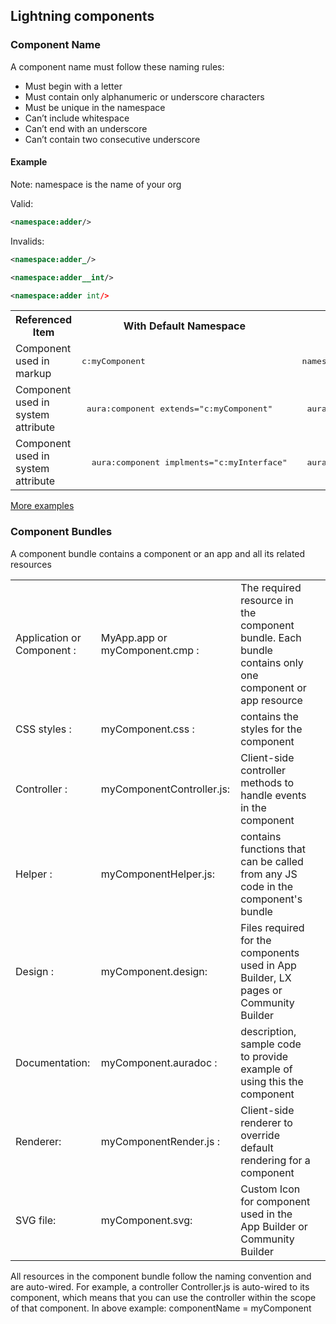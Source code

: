 ## Lightning components


### Component Name

A component name must follow these naming rules:

- Must begin with a letter
- Must contain only alphanumeric or underscore characters
- Must be unique in the namespace
- Can’t include whitespace
- Can’t end with an underscore
- Can’t contain two consecutive underscore

#### Example

Note: namespace is the name of your org


Valid:

```xml
<namespace:adder/>
```

Invalids:

```xml
<namespace:adder_/>

<namespace:adder__int/>

<namespace:adder int/>


```

<table>

 <tr>
   <th>Referenced Item</th>
   <th>With Default Namespace</th>
   <th>With Org Namespace</th>
 </tr>

 <tr>
   <td>Component used in markup	</td>
   <td> <pre>c:myComponent</pre> </td>
   <td><pre> namespace:myComponent </pre></td>
 </tr>

 <tr>
   <td>Component used in system attribute	</td>
   <td> <pre> aura:component extends="c:myComponent" </pre></td>
    <td><pre>  aura:component extends="namespace:myComponent"</pre></td>
 </tr>

 <tr>
   <td>Component used in system attribute	</td>
   <td><pre>  aura:component implments="c:myInterface"</pre> </td>
    <td><pre>  aura:component implments="namespace:myInterface"</pre></td>
 </tr>

</table>

[More examples](https://developer.salesforce.com/docs/atlas.en-us.lightning.meta/lightning/namespace_using_reference.htm)


### Component Bundles

A component bundle contains a component or an app and all its related resources

<table>
<tr>
<td> Application or Component : </td>
<td>MyApp.app or myComponent.cmp : </td>
<td>The required resource in the component bundle. Each bundle contains only one component or app resource </td>
</tr>

<tr>
  <td>CSS styles : </td>
  <td>myComponent.css : </td>
  <td>contains the styles for the component </td>
</tr>

<tr>
<td>Controller : </td>
<td>myComponentController.js: </td>
 <td> Client-side controller methods to handle events in the component </td>
 </tr>


<tr>
  <td>Helper     : </td>
  <td> myComponentHelper.js: </td>
  <td> contains functions that can be called from any
  JS code in the component's bundle </td>
</tr>

<tr>
<td>Design     : </td>
<td>myComponent.design: </td>
<td>Files required for the components used in App Builder, LX pages or Community Builder </td>
</tr>

<tr>
<td>Documentation: </td>
<td> myComponent.auradoc : </td>
<td>description, sample code to provide example of using this the component </td>
<td>
</tr>

<tr>
<td>Renderer: </td>
<td> myComponentRender.js : </td>
<td>Client-side renderer to override default rendering for a component
</td></tr>

<tr>
<td>SVG file:
</td><td>myComponent.svg:
</td><td>Custom Icon for component used in the App Builder or Community Builder
</td>
</tr>
</table>


All resources in the component bundle follow the naming convention and are auto-wired. For example, a controller <componentName>Controller.js is auto-wired to its component, which means that you can use the controller within the scope of that component. In above example: componentName = myComponent

